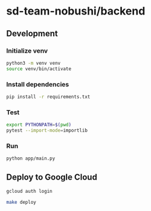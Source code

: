 # sd-team-nobushi/backend

## Development

### Initialize venv

```sh
python3 -m venv venv
source venv/bin/activate
```

### Install dependencies

```sh
pip install -r requirements.txt
```

### Test

```sh
export PYTHONPATH=$(pwd)
pytest --import-mode=importlib
```

### Run

```sh
python app/main.py
```

## Deploy to Google Cloud

```sh
gcloud auth login
```

```sh
make deploy
```
